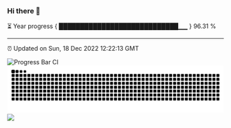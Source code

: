 ### Hi there 👋

⏳ Year progress { ████████████████████████████▁▁ } 96.31 %

---

⏰ Updated on Sun, 18 Dec 2022 12:22:13 GMT

![Progress Bar CI](https://github.com/liununu/liununu/workflows/Progress%20Bar%20CI/badge.svg)![](https://raw.githubusercontent.com/L1cardo/L1cardo/main/assets/github-contribution-grid-snake.svg)![](https://raw.githubusercontent.com/seesaws/seesaws/main/assets/github-contribution-grid-snake.svg)
